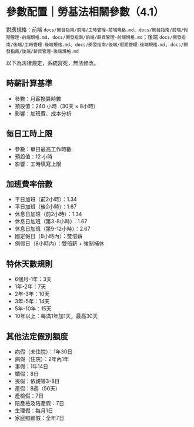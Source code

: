 # 參數配置｜勞基法相關參數（4.1）

對應規格：前端 `docs/開發指南/前端/工時管理-前端規格.md`、`docs/開發指南/前端/假期管理-前端規格.md`、`docs/開發指南/前端/薪資管理-前端規格.md`；後端 `docs/開發指南/後端/工時管理-後端規格.md`、`docs/開發指南/後端/假期管理-後端規格.md`、`docs/開發指南/後端/薪資管理-後端規格.md`

以下為法律規定，系統寫死，無法修改。

## 時薪計算基準
- 參數：月薪換算時數
- 預設值：240 小時（30天 × 8小時）
- 影響：加班費、成本分析

## 每日工時上限
- 參數：單日最高工作時數
- 預設值：12 小時
- 影響：工時填寫上限

## 加班費率倍數
- 平日加班（前2小時）：1.34
- 平日加班（後2小時）：1.67
- 休息日加班（前2小時）：1.34
- 休息日加班（第3-8小時）：1.67
- 休息日加班（第9-12小時）：2.67
- 國定假日（8小時內）：雙倍薪
- 例假日（8小時內）：雙倍薪 + 強制補休

## 特休天數規則
- 6個月-1年：3天
- 1年-2年：7天
- 2年-3年：10天
- 3年-5年：14天
- 5年-10年：15天
- 10年以上：每滿1年加1天，最高30天

## 其他法定假別額度
- 病假（未住院）：1年30日
- 病假（住院）：2年內1年
- 事假：1年14日
- 婚假：8日
- 喪假：依親等3-8日
- 產假：8週（56天）
- 產檢假：7日
- 陪產檢及陪產假：7日
- 生理假：每月1日
- 家庭照顧假：全年7日
